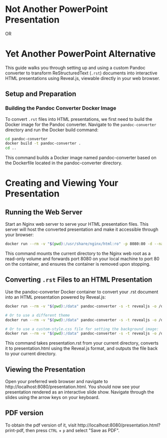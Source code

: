 # Not Another PowerPoint Presentation
OR
# Yet Another PowerPoint Alternative

This guide walks you through setting up and using a custom Pandoc converter to transform ReStructuredText (`.rst`) documents into interactive HTML presentations using Reveal.js, viewable directly in your web browser.

## Setup and Preparation

### Building the Pandoc Converter Docker Image

To convert `.rst` files into HTML presentations, we first need to build the Docker image for the Pandoc converter. Navigate to the `pandoc-converter` directory and run the Docker build command:

```bash
cd pandoc-converter
docker build -t pandoc-converter .
cd ..
```

This command builds a Docker image named pandoc-converter based on the Dockerfile located in the pandoc-converter directory.

# Creating and Viewing Your Presentation
## Running the Web Server

Start an Nginx web server to serve your HTML presentation files. This server will host the converted presentation and make it accessible through your browser:
```bash
docker run --rm -v "$(pwd):/usr/share/nginx/html:ro" -p 8080:80 -d --name presentation-nginx nginx
```

This command mounts the current directory to the Nginx web root as a read-only volume and forwards port 8080 on your local machine to port 80 on the container, and ensures the container is removed upon stopping.

## Converting `.rst` Files to an HTML Presentation

Use the pandoc-converter Docker container to convert your .rst document into an HTML presentation powered by Reveal.js:

```bash
docker run --rm -v "$(pwd):/data" pandoc-converter -s -t revealjs -o /data/presentation.html /data/presentation.rst -V revealjs-url=./reveal.js

# Or to use a different theme
docker run --rm -v "$(pwd):/data" pandoc-converter -s -t revealjs -o /data/presentation.html /data/presentation.rst -V revealjs-url=./reveal.js -V theme=solarized

# Or to use a custom-style.css file for setting the background image:
docker run --rm -v "$(pwd):/data" pandoc-converter -s -t revealjs -o /data/presentation.html /data/presentation.rst -V revealjs-url=./reveal.js -V theme=white --css custom-style.css
```

This command takes presentation.rst from your current directory, converts it to presentation.html using the Reveal.js format, and outputs the file back to your current directory.

## Viewing the Presentation

Open your preferred web browser and navigate to http://localhost:8080/presentation.html. You should now see your presentation rendered as an interactive slide show. Navigate through the slides using the arrow keys on your keyboard.

## PDF version

To obtain the pdf version of it, visit http://localhost:8080/presentation.html?print-pdf, then press `CTRL` + `p` and select "Save as PDF".
